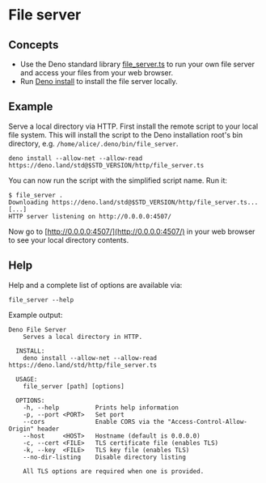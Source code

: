 # File server

## Concepts

- Use the Deno standard library
  [file_server.ts](https://deno.land/std@$STD_VERSION/http/file_server.ts) to
  run your own file server and access your files from your web browser.
- Run [Deno install](../tools/script_installer.md) to install the file server
  locally.

## Example

Serve a local directory via HTTP. First install the remote script to your local
file system. This will install the script to the Deno installation root's bin
directory, e.g. `/home/alice/.deno/bin/file_server`.

```shell
deno install --allow-net --allow-read https://deno.land/std@$STD_VERSION/http/file_server.ts
```

You can now run the script with the simplified script name. Run it:

```shell
$ file_server .
Downloading https://deno.land/std@$STD_VERSION/http/file_server.ts...
[...]
HTTP server listening on http://0.0.0.0:4507/
```

Now go to [http://0.0.0.0:4507/](http://0.0.0.0:4507/) in your web browser to
see your local directory contents.

## Help

Help and a complete list of options are available via:

```shell
file_server --help
```

Example output:

```
Deno File Server
    Serves a local directory in HTTP.

  INSTALL:
    deno install --allow-net --allow-read https://deno.land/std/http/file_server.ts

  USAGE:
    file_server [path] [options]

  OPTIONS:
    -h, --help          Prints help information
    -p, --port <PORT>   Set port
    --cors              Enable CORS via the "Access-Control-Allow-Origin" header
    --host     <HOST>   Hostname (default is 0.0.0.0)
    -c, --cert <FILE>   TLS certificate file (enables TLS)
    -k, --key  <FILE>   TLS key file (enables TLS)
    --no-dir-listing    Disable directory listing

    All TLS options are required when one is provided.
```
